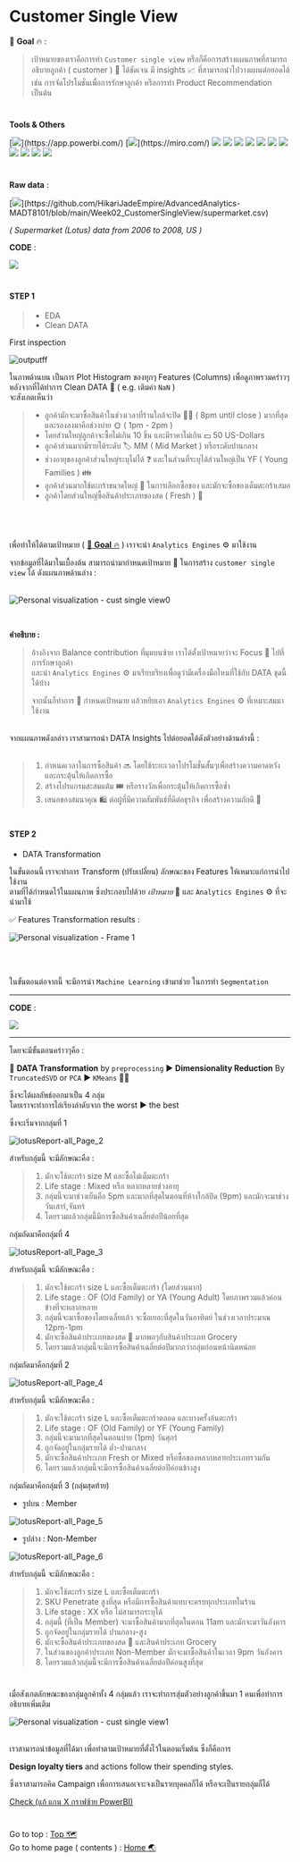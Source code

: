 # Customer Single View
:pushpin: **Goal** :fire: : 
> เป้าหมายของเราคือการทำ ```Customer single view``` หรือก็คือการสร้างแผนภาพที่สามารถอธิบายลูกค้า ( customer ) :standing_person: ได้ชัดเจน มี insights :chart_with_upwards_trend: ที่สามารถนำไปวางแผนต่อยอดได้ เช่น การจัดโปรโมชั่นเพื่อการรักษาลูกค้า หรือการทำ Product Recommendation เป็นต้น

#
**Tools & Others**

[![](https://img.shields.io/badge/tools-Power_BI-rgb(244,208,63)?style=f?style=flat-square&logo=powerbi&logoColor=white)](https://app.powerbi.com/)
[![](https://img.shields.io/badge/tools-miro-rgb(244,208,63)?style=f?style=flat-square&logo=miro&logoColor=white)](https://miro.com/)
[![](https://img.shields.io/badge/code-python3.9-green?style=f?style=flat-square&logo=python&logoColor=white&color=2bbc8a)](https://www.python.org/)
[![](https://img.shields.io/badge/tools-jupyter-orange?style=f?style=flat-square&logo=jupyter&logoColor=white)](https://jupyter.org/)
[![](https://img.shields.io/badge/tools-VSCode-blue?style=f?style=flat-square&logo=visualstudiocode&logoColor=white)](https://code.visualstudio.com/)
[![](https://img.shields.io/badge/tools-SkLearn-green?style=f?style=flat-square&logo=scikitlearn&logoColor=white&color=2bbc8a)](https://scikit-learn.org/stable/)
[![](https://img.shields.io/badge/ML-KMeans-green?style=f?style=flat-square&logo=scikitlearn&logoColor=white&color=2bbc8a)](https://scikit-learn.org/stable/)
[![](https://img.shields.io/badge/ML-preprocessing-green?style=f?style=flat-square&logo=scikitlearn&logoColor=white&color=2bbc8a)](https://scikit-learn.org/stable/)
[![](https://img.shields.io/badge/tools-Pandas-green?style=f?style=flat-square&logo=pandas&logoColor=white&color=2bbc8a)](https://pandas.pydata.org/)
[![](https://img.shields.io/badge/tools-Numpy-green?style=f?style=flat-square&logo=numpy&logoColor=white&color=2bbc8a)](https://numpy.org/)
[![](https://img.shields.io/badge/OS-Mac-green?style=f?style=flat-square&logo=macos&logoColor=white)](https://www.apple.com/macos/ventura/)
[![](https://img.shields.io/badge/OS-Windows-green?style=f?style=flat-square&logo=windows&logoColor=white)](https://www.microsoft.com/)
[![](https://img.shields.io/badge/Git_Update-22_Jun_2023-brightgreen?style=f?style=flat-square&logo=github&logoColor=white)](https://github.com/)

#
**Raw data** : <br>

[![](https://img.shields.io/badge/Git-.CSV-rgb(208,211,212)?style=f?style=flat-square&logo=github&logoColor=white)](https://github.com/HikariJadeEmpire/AdvancedAnalytics-MADT8101/blob/main/Week02_CustomerSingleView/supermarket.csv)

*( Supermarket (Lotus) data from 2006 to 2008, US )*

**CODE** : <br>

[![](https://colab.research.google.com/assets/colab-badge.svg)](https://colab.research.google.com/github/HikariJadeEmpire/AdvancedAnalytics-MADT8101/blob/main/Week02_CustomerSingleView/KMean_LostusAnalytic.ipynb)

# <h4>STEP 1</h4>
> - EDA
> - Clean DATA

First inspection <br>

![outputff](https://github.com/HikariJadeEmpire/AdvancedAnalytics-MADT8101/assets/118663358/f456a7e9-847d-4661-9403-60214cf20f84)

ในภาพด้านบน เป็นการ Plot Histogram ของทุกๆ Features (Columns) เพื่อดูภาพรวมคร่าวๆ หลังจากที่ได้ทำการ Clean DATA :broom: ( e.g. เติมค่า ```NaN``` ) <br>
จะสังเกตเห็นว่า <br>

> - ลูกค้ามักจะมาซื้อสินค้าในช่วงเวลาที่ร้านใกล้จะปิด :no_entry_sign::convenience_store: ( 8pm until close ) มากที่สุด และรองลงมาคือช่วงบ่าย :sun_with_face: ( 1pm - 2pm )
> - โดยส่วนใหญ่ลูกค้าจะซื้อไม่เกิน 10 ชิ้น และมีราคาไม่เกิน  :dollar: 50 US-Dollars
> - ลูกค้าส่วนมากมีรายได้ระดับ :label: MM ( Mid Market ) หรือระดับปานกลาง
> - ช่วงอายุของลูกค้าส่วนใหญ่ระบุไม่ได้ :question: และในส่วนที่ระบุได้ส่วนใหญ่เป็น YF ( Young Families ) :family: 
> - ลูกค้าส่วนมากใช้ตะกร้าขนาดใหญ่ :shopping_cart: ในการเลือกซื้อของ และมักจะซื้อของเต็มตะกร้าเสมอ
> - ลูกค้าโดยส่วนใหญ่ซื้อสินค้าประเภทของสด ( Fresh ) :cut_of_meat:


#
<br>

เพื่อทำให้ได้ตามเป้าหมาย ( [:pushpin: **Goal** :fire:](https://github.com/HikariJadeEmpire/AdvancedAnalytics-MADT8101/blob/main/Week02_CustomerSingleView/week02.md#customer-single-view) ) เราจะนำ ```Analytics Engines``` :gear: มาใช้งาน <br>

จากข้อมูลที่ได้มาในเบื้องต้น สามารถนำมากำหนดเป้าหมาย 	:triangular_flag_on_post: ในการสร้าง ```customer single view``` ได้ ดังแผนภาพด้านล่าง : <br>
<br>

![Personal visualization - cust single view0](https://github.com/HikariJadeEmpire/AdvancedAnalytics-MADT8101/assets/118663358/76e88671-81ff-4350-9f36-fb4262470659)

<br>

**คำอธิบาย :** 
> อ้างอิงจาก Balance contribution ที่มุมบนซ้าย เราได้ตั้งเป้าหมายว่าจะ Focus :triangular_flag_on_post: ไปที่การรักษาลูกค้า <br>
> และนำ ```Analytics Engines``` :gear: มาเรียบเรียงเพื่อดูว่ามีเครื่องมือไหนที่ใช้กับ DATA ชุดนี้ได้บ้าง
>
> จากนั้นก็ทำการ :dart: กำหนดเป้าหมาย แล้วหยิบเอา ```Analytics Engines``` :gear: ที่เหมาะสมมาใช้งาน

<br>
จากแผนภาพดังกล่าว เราสามารถนำ DATA Insights ไปต่อยอดได้ดังตัวอย่างด้านล่างนี้ : <br>
<br>

> 1. กำหนดเวลาในการซื้อสินค้า :soon: โดยใช้ระยะเวลาโปรโมชั่นสั้นๆเพื่อสร้างความคาดหวังและกระตุ้นให้เกิดการซื้อ
> 1. สร้างโปรแกรมสะสมแต้ม :tickets: หรือรางวัลเพื่อกระตุ้นให้เกิดการซื้อซ้ำ
> 1. เสนอของสมนาคุณ :shopping: ต่อผู้ที่มีความสัมพันธ์ที่ดีต่อธุรกิจ เพื่อสร้างความภักดี :muscle:

# <h4>STEP 2</h4>
- DATA Transformation

ในขั้นตอนนี้ เราจะทำการ Transform (ปรับเปลี่ยน) ลักษณะของ Features ให้เหมาะแก่การนำไปใช้งาน <br>
ตามที่ได้กำหนดไว้ในแผนภาพ ซึ่งประกอบไปด้วย *เป้าหมาย* :triangular_flag_on_post: และ ```Analytics Engines``` :gear:  ที่จะนำมาใช้

:white_check_mark: Features Transformation results :

![Personal visualization - Frame 1](https://github.com/HikariJadeEmpire/AdvancedAnalytics-MADT8101/assets/118663358/bb23d2b7-f769-4988-b116-1edf7f653840)


<br>
<br>

ในขั้นตอนต่อจากนี้ จะมีการนำ ```Machine Learning``` เข้ามาช่วย ในการทำ ```Segmentation``` <br>

--------------------------------------

**CODE** : <br>

[![](https://colab.research.google.com/assets/colab-badge.svg)](https://colab.research.google.com/github/HikariJadeEmpire/AdvancedAnalytics-MADT8101/blob/main/Week02_CustomerSingleView/KMean_LostusAnalytic.ipynb)

--------------------------------------

โดยจะมีขั้นตอนคร่าวๆคือ : <br>

:vertical_traffic_light: **DATA Transformation** by ```preprocessing``` :arrow_forward: **Dimensionality Reduction** By ```TruncatedSVD``` or ```PCA``` :arrow_forward: ```KMeans``` :golfing_man:

ซึ่งจะได้ผลลัพธ์ออกมาเป็น 4 กลุ่ม <br>
โดยเราจะทำการไล่เรียงลำดับจาก the worst :arrow_forward: the best <br>

ซึ่งจะเริ่มจากกลุ่มที่ 1

![lotusReport-all_Page_2](https://github.com/HikariJadeEmpire/AdvancedAnalytics-MADT8101/assets/118663358/a7530990-1242-48d1-8ec8-732793928bdc)


สำหรับกลุ่มนี้ จะมีลักษณะคือ :
> 1. มักจะใช้ตะกร้า size M และซื้อไม่เต็มตะกร้า
> 2. Life stage : Mixed หรือ หลากหลายช่วงอายุ
> 3. กลุ่มนี้จะมาช่วงเย็นคือ 5pm และมากที่สุดในตอนที่ห้างใกล้ปิด (9pm) และมักจะมาช่วงวันเสาร์,จันทร์
> 4. โดยรวมแล้วกลุ่มนี้มีการซื้อสินค้าเฉลี่ยต่อปีน้อยที่สุด

กลุ่มถัดมาคือกลุ่มที่ 4

![lotusReport-all_Page_3](https://github.com/HikariJadeEmpire/AdvancedAnalytics-MADT8101/assets/118663358/d45e9de2-78d3-4a76-8b93-0024d543d637)


สำหรับกลุ่มนี้ จะมีลักษณะคือ :
> 1. มักจะใช้ตะกร้า size L และซื้อเต็มตะกร้า (โดยส่วนมาก)
> 2. Life stage : OF (Old Family) or YA (Young Adult) โดยภาพรวมแล้วค่อนข้างที่จะหลากหลาย
> 3. กลุ่มนี้จะมาซื้อของโดยเฉลี่ยแล้ว จะซื้อเยอะที่สุดในวันอาทิตย์ ในช่วงเวลาประมาณ 12pm-1pm
> 4. มักจะซื้อสินค้าประเภทของสด :cut_of_meat: มากพอๆกับสินค้าประเภท Grocery
> 5. โดยรวมแล้วกลุ่มนี้จะมีการซื้อสินค้าเฉลี่ยต่อปีมากกว่ากลุ่มก่อนหน้านิดหน่อย

กลุ่มถัดมาคือกลุ่มที่ 2

![lotusReport-all_Page_4](https://github.com/HikariJadeEmpire/AdvancedAnalytics-MADT8101/assets/118663358/1cbb3e0a-020f-4e27-8975-284f579d29f5)


สำหรับกลุ่มนี้ จะมีลักษณะคือ :
> 1. มักจะใช้ตะกร้า size L และซื้อเต็มตะกร้าตลอด และบางครั้งล้นตะกร้า
> 2. Life stage : OF (Old Family) or YF (Young Family)
> 3. กลุ่มนี้จะมามากที่สุดในตอนบ่าย (1pm) วันศุกร์
> 4. ถูกจัดอยู่ในกลุ่มรายได้ ต่ำ-ปานกลาง
> 5. มักจะซื้อสินค้าประเภท Fresh or Mixed หรือซื้อของหลากหลายประเภทรวมกัน
> 6. โดยรวมแล้วกลุ่มนี้จะมีการซื้อสินค้าเฉลี่ยต่อปีค่อนข้างสูง

กลุ่มถัดมาคือกลุ่มที่ 3 (กลุ่มสุดท้าย) <br>
- รูปบน : Member

![lotusReport-all_Page_5](https://github.com/HikariJadeEmpire/AdvancedAnalytics-MADT8101/assets/118663358/dfdf650c-af82-49b4-88df-8a5c7a8b2692)

- รูปล่าง : Non-Member
  
![lotusReport-all_Page_6](https://github.com/HikariJadeEmpire/AdvancedAnalytics-MADT8101/assets/118663358/55e7e9cc-fa03-4404-bc39-1cc71349af5a)


สำหรับกลุ่มนี้ จะมีลักษณะคือ :
> 1. มักจะใช้ตะกร้า size L และซื้อเต็มตะกร้า
> 2. SKU Penetrate สูงที่สุด หรือมีการซื้อสินค้าแทบจะครบทุกประเภทในร้าน
> 3. Life stage : XX หรือ ไม่สามารถระบุได้
> 5. กลุ่มนี้ (ที่เป็น Member) จะมาซื้อสินค้ามากที่สุดในตอน 11am และมักจะมาวันอังคาร
> 7. ถูกจัดอยู่ในกลุ่มรายได้ ปานกลาง-สูง
> 8. มักจะซื้อสินค้าประเภทของสด :cut_of_meat: และสินค้าประเภท Grocery
> 9. ในส่วนของลูกค้าประเภท Non-Member มักจะมาซื้อสินค้าในเวลา 9pm วันอังคาร
> 11. โดยรวมแล้วกลุ่มนี้จะมีการซื้อสินค้าเฉลี่ยต่อปีค่อนสูงที่สุด

#


เมื่อสังเกตลักษณะของกลุ่มลูกค้าทั้ง 4 กลุ่มแล้ว เราจะทำการสุ่มตัวอย่างลูกค้าขึ้นมา 1 คนเพื่อทำการอธิบายเพิ่มเติม <br>


![Personal visualization - cust single view1](https://github.com/HikariJadeEmpire/AdvancedAnalytics-MADT8101/assets/118663358/02929dab-e89d-4a66-9a05-1fc134394f2c)

<br>
เราสามารถนำข้อมูลที่ได้มา เพื่อทำตามเป้าหมายที่ตั้งไว้ในตอนเริ่มต้น ซึ่งก็คือการ <br>

**Design loyalty tiers** and actions follow their spending styles.

ซึ่งเราสามารถคิด Campaign เพื่อการเสนอเจาะจงเป็นรายบุคคลก็ได้ หรือจะเป็นรายกลุ่มก็ได้

[Check (แก้ แกน X กราฟซ้าย PowerBI)](https://predictive.co.th/blog/customer-lifetime-value/)

#
Go to top : [Top :world_map:](https://github.com/HikariJadeEmpire/AdvancedAnalytics-MADT8101/blob/main/Week02_CustomerSingleView/week02.md#customer-single-view) <br>
Go to home page ( contents ) : 
[Home :earth_asia:](https://github.com/HikariJadeEmpire/AdvancedAnalytics-MADT8101#advancedanalytics-madt8101)

